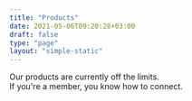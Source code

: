 ```yaml
---
title: "Products"
date: 2021-05-06T09:20:28+03:00
draft: false
type: "page"
layout: "simple-static"
---
```


Our products are currently off the limits.  
If you're a member, you know how to connect.
